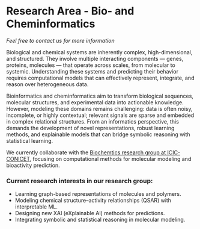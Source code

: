 # Research Area - Bio- and Cheminformatics
*Feel free to contact us for more information*

Biological and chemical systems are inherently complex, high-dimensional, and structured. They involve multiple interacting components — genes, proteins, molecules — that operate across scales, from molecular to systemic. Understanding these systems and predicting their behavior requires computational models that can effectively represent, integrate, and reason over heterogeneous data.

Bioinformatics and cheminformatics aim to transform biological sequences, molecular structures, and experimental data into actionable knowledge. However, modeling these domains remains challenging: data is often noisy, incomplete, or highly contextual; relevant signals are sparse and embedded in complex relational structures. From an informatics perspective, this demands the development of novel representations, robust learning methods, and explainable models that can bridge symbolic reasoning with statistical learning.

We currently collaborate with the [Biochemtics research group at ICIC-CONICET](https://icic.conicet.gov.ar/biochemtics-es/), focusing on computational methods for molecular modeling and bioactivity prediction.

### Current research interests in our research group:

- Learning graph-based representations of molecules and polymers.
- Modeling chemical structure–activity relationships (QSAR) with interpretable ML.
- Designing new XAI (eXplainable AI) methods for predictions.
- Integrating symbolic and statistical reasoning in molecular modeling.
